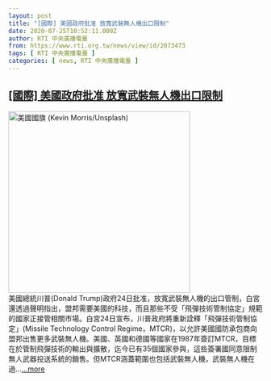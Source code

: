 ```yaml
---
layout: post
title: "[國際] 美國政府批准 放寬武裝無人機出口限制"
date: 2020-07-25T10:52:11.000Z
author: RTI 中央廣播電臺
from: https://www.rti.org.tw/news/view/id/2073473
tags: [ RTI 中央廣播電臺 ]
categories: [ news, RTI 中央廣播電臺 ]
---
```

<!--1595674331000-->
[[國際] 美國政府批准 放寬武裝無人機出口限制](https://www.rti.org.tw/news/view/id/2073473)
------

<div>
<img src="https://static.rti.org.tw/assets/thumbnails/2020/07/25/0b6482af13c9b1c5bba879a194b96cdb.jpg" width="360" alt="美國國旗 (Kevin Morris/Unsplash)" title="美國國旗 (Kevin Morris/Unsplash)"><br>美國總統川普(Donald Trump)政府24日批准，放寬武裝無人機的出口管制，白宮還透過聲明指出，盟邦需要美國的科技，而且那些不受「飛彈技術管制協定」規範的國家正接管相關市場。白宮24日宣布，川普政府將重新詮釋「飛彈技術管制協定」(Missile Technology Control Regime，MTCR)，以允許美國國防承包商向盟邦出售更多武裝無人機。美國、英國和德國等國家在1987年簽訂MTCR，目標在於管制飛彈技術的輸出與擴散，迄今已有35個國家參與，這些簽署國同意限制無人武器投送系統的銷售。但MTCR涵蓋範圍也包括武裝無人機，武裝無人機在過...<a target="_blank" href="https://www.rti.org.tw/news/view/id/2073473">...more</a>
</div>
